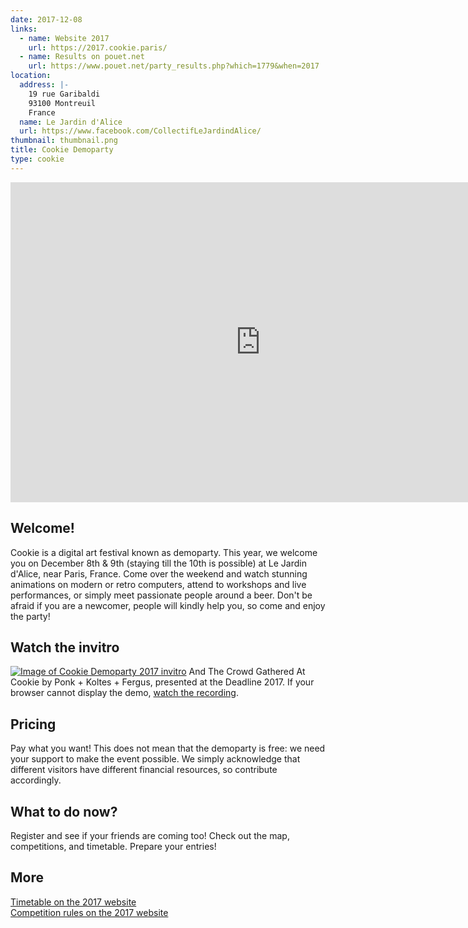 ```yaml
---
date: 2017-12-08
links:
  - name: Website 2017
    url: https://2017.cookie.paris/
  - name: Results on pouet.net
    url: https://www.pouet.net/party_results.php?which=1779&when=2017
location:
  address: |-
    19 rue Garibaldi
    93100 Montreuil
    France
  name: Le Jardin d'Alice
  url: https://www.facebook.com/CollectifLeJardindAlice/
thumbnail: thumbnail.png
title: Cookie Demoparty
type: cookie
---
```


<iframe width="800" height="512" src="https://www.youtube.com/embed/Lx-vsXWUrGA" frameborder="0" allow="accelerometer; autoplay; encrypted-media; gyroscope; picture-in-picture" allowfullscreen></iframe>

## Welcome!

Cookie is a digital art festival known as demoparty.
This year, we welcome you on December 8th & 9th (staying till the 10th is possible) at Le Jardin d'Alice, near Paris, France.
Come over the weekend and watch stunning animations on modern or retro computers, attend to workshops and live performances, or simply meet passionate people around a beer.
Don't be afraid if you are a newcomer, people will kindly help you, so come and enjoy the party!

## Watch the invitro

[![Image of Cookie Demoparty 2017 invitro](invitro.png)](https://leon196.github.io/Cookie2017/)
And The Crowd Gathered At Cookie by Ponk + Koltes + Fergus, presented at the Deadline 2017.
If your browser cannot display the demo, [watch the recording](https://vimeo.com/236200952).

## Pricing

Pay what you want!
This does not mean that the demoparty is free: we need your support to make the event possible. We simply acknowledge that different visitors have different financial resources, so contribute accordingly.

## What to do now?

Register and see if your friends are coming too!
Check out the map, competitions, and timetable.
Prepare your entries!

## More

[Timetable on the 2017 website](https://2017.cookie.paris/)  
[Competition rules on the 2017 website](https://2017.cookie.paris/competitions)
